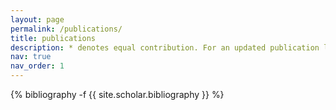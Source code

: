 ```yaml
---
layout: page
permalink: /publications/
title: publications
description: * denotes equal contribution. For an updated publication list visit my <a href="https://scholar.google.com/citations?user=yXTYTAgAAAAJ"> Google Scholar </a>.
nav: true
nav_order: 1
---
```

<!-- _pages/publications.md -->
<div class="publications">

{% bibliography -f {{ site.scholar.bibliography }} %}

</div>
